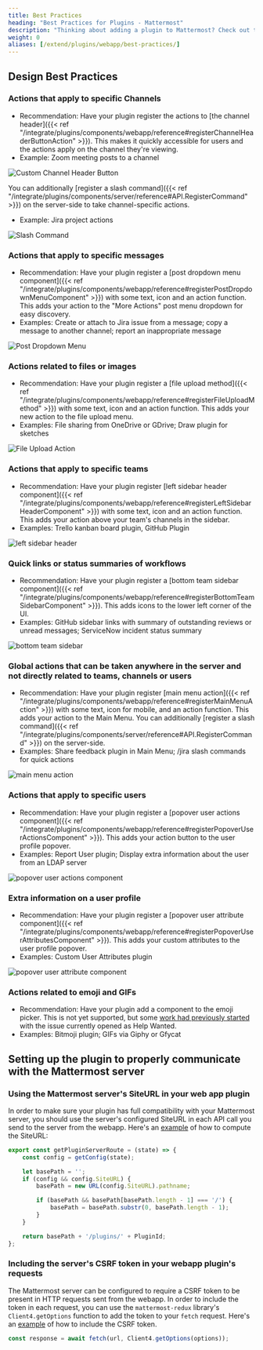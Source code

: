 ```yaml
---
title: Best Practices
heading: "Best Practices for Plugins - Mattermost"
description: "Thinking about adding a plugin to Mattermost? Check out these design best practices."
weight: 0
aliases: [/extend/plugins/webapp/best-practices/]
---
```


## Design Best Practices

### Actions that apply to specific Channels
- Recommendation: Have your plugin register the actions to [the channel header]({{< ref "/integrate/plugins/components/webapp/reference#registerChannelHeaderButtonAction" >}}). This makes it quickly accessible for users and the actions apply on the channel they're viewing.
- Example: Zoom meeting posts to a channel

![Custom Channel Header Button](/img/extend/bp-channel-header.png)

You can additionally [register a slash command]({{< ref "/integrate/plugins/components/server/reference#API.RegisterCommand" >}}) on the server-side to take channel-specific actions.
- Example: Jira project actions

![Slash Command](/img/extend/bp-slash-command.gif)

### Actions that apply to specific messages
- Recommendation: Have your plugin register a [post dropdown menu component]({{< ref "/integrate/plugins/components/webapp/reference#registerPostDropdownMenuComponent" >}}) with some text, icon and an action function. This adds your action to the "More Actions" post menu dropdown for easy discovery.
- Examples: Create or attach to Jira issue from a message; copy a message to another channel; report an inappropriate message

![Post Dropdown Menu](/img/extend/bp-post-dropdown-menu.png)

### Actions related to files or images
- Recommendation: Have your plugin register a [file upload method]({{< ref "/integrate/plugins/components/webapp/reference#registerFileUploadMethod" >}}) with some text, icon and an action function. This adds your new action to the file upload menu.
- Examples: File sharing from OneDrive or GDrive; Draw plugin for sketches

![File Upload Action](/img/extend/bp-file-upload.png)

### Actions that apply to specific teams
- Recommendation: Have your plugin register [left sidebar header component]({{< ref "/integrate/plugins/components/webapp/reference#registerLeftSidebarHeaderComponent" >}}) with some text, icon and an action function. This adds your action above your team's channels in the sidebar.
- Examples: Trello kanban board plugin, GitHub Plugin

![left sidebar header](/img/extend/bp-left-sidebar-header.png)

### Quick links or status summaries of workflows
- Recommendation: Have your plugin register a [bottom team sidebar component]({{< ref "/integrate/plugins/components/webapp/reference#registerBottomTeamSidebarComponent" >}}). This adds icons to the lower left corner of the UI.
- Examples: GitHub sidebar links with summary of outstanding reviews or unread messages; ServiceNow incident status summary

![bottom team sidebar](/img/extend/bp-bottom-team-sidebar.png)

### Global actions that can be taken anywhere in the server and not directly related to teams, channels or users
- Recommendation: Have your plugin register [main menu action]({{< ref "/integrate/plugins/components/webapp/reference#registerMainMenuAction" >}}) with some text, icon for mobile, and an action function. This adds your action to the Main Menu. You can additionally [register a slash command]({{< ref "/integrate/plugins/components/server/reference#API.RegisterCommand" >}}) on the server-side.
- Examples: Share feedback plugin in Main Menu; /jira slash commands for quick actions

![main menu action](/img/extend/bp-main-menu-action.png)

### Actions that apply to specific users
- Recommendation: Have your plugin register a [popover user actions component]({{< ref "/integrate/plugins/components/webapp/reference#registerPopoverUserActionsComponent" >}}). This adds your action button to the user profile popover.
- Examples: Report User plugin; Display extra information about the user from an LDAP server

![popover user actions component](/img/extend/bp-user-popover.png)

### Extra information on a user profile
- Recommendation: Have your plugin register a [popover user attribute component]({{< ref "/integrate/plugins/components/webapp/reference#registerPopoverUserAttributesComponent" >}}). This adds your custom attributes to the user profile popover.
- Examples: Custom User Attributes plugin

![popover user attribute component](/img/extend/bp-user-attributes.png)

### Actions related to emoji and GIFs
- Recommendation: Have your plugin add a component to the emoji picker. This is not yet supported, but some [work had previously started](https://github.com/mattermost/mattermost-server/issues/10412#issuecomment-481776595) with the issue currently opened as Help Wanted.
- Examples: Bitmoji plugin; GIFs via Giphy or Gfycat

## Setting up the plugin to properly communicate with the Mattermost server

### Using the Mattermost server's SiteURL in your web app plugin

In order to make sure your plugin has full compatibility with your Mattermost server, you should use the server's configured SiteURL in each API call you send to the server from the webapp. Here's an [example](https://github.com/mattermost/mattermost-plugin-jira/blob/19a9c2442817132b4eee5c77e259b80a40188a6a/webapp/src/selectors/index.js#L13-L26) of how to compute the SiteURL:

```js
export const getPluginServerRoute = (state) => {
    const config = getConfig(state);

    let basePath = '';
    if (config && config.SiteURL) {
        basePath = new URL(config.SiteURL).pathname;

        if (basePath && basePath[basePath.length - 1] === '/') {
            basePath = basePath.substr(0, basePath.length - 1);
        }
    }

    return basePath + '/plugins/' + PluginId;
};
```

### Including the server's CSRF token in your webapp plugin's requests

The Mattermost server can be configured to require a CSRF token to be present in HTTP requests sent from the webapp. In order to include the token in each request, you can use the `mattermost-redux` library's `Client4.getOptions` function to add the token to your `fetch` request. Here's an [example](https://github.com/mattermost/mattermost-plugin-jira/blob/19a9c2442817132b4eee5c77e259b80a40188a6a/webapp/src/client/index.js#L14) of how to include the CSRF token.

```js
const response = await fetch(url, Client4.getOptions(options));
```
